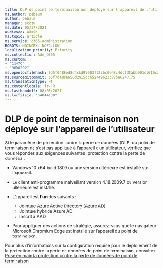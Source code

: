 ```yaml
---
title: DLP de point de terminaison non déployé sur l’appareil de l’utilisateur
ms.author: pebaum
author: pebaum
manager: scotv
ms.date: 05/27/2021
audience: Admin
ms.topic: article
ms.service: o365-administration
ROBOTS: NOINDEX, NOFOLLOW
localization_priority: Priority
ms.collection: Adm_O365
ms.custom:
- "11470"
- "9000292"
ms.openlocfilehash: 2d5f0486ed8d4cbd95603f223bc0e48c4dcf38abb001d1616ca968b1d6bba7de
ms.sourcegitcommit: b5f7da89a650d2915dc652449623c78be6247175
ms.translationtype: HT
ms.contentlocale: fr-FR
ms.lasthandoff: 08/05/2021
ms.locfileid: "54044230"
---
```

# <a name="endpoint-dlp-not-deployed-to-users-device"></a>DLP de point de terminaison non déployé sur l’appareil de l’utilisateur

Si le paramètre de protection contre la perte de données (DLP) du point de terminaison ne s’est pas appliqué à l’appareil d’un utilisateur, vérifiez que vous répondez aux exigences suivantes :protection contre la perte de données :

- Windows 10 x64 build 1809 ou une version ultérieure est installé sur l'appareil.
- Le client anti-programme malveillant version 4.18.2009.7 ou version ultérieure est installé.
- L’appareil est **l’un** des suivants :
    
    - Jointure Azure Active Directory (Azure AD)
    - Jointure hybride Azure AD
    - Inscrit à AAD

- Pour appliquer des actions de stratégie, assurez-vous que le navigateur Microsoft Chromium Edge est installé sur l’appareil du point de terminaison.

Pour plus d’informations sur la configuration requise pour le déploiement de la protection contre la perte de données de point de terminaison, consultez [Prise en main la protection contre la perte de données de point de terminaison](/microsoft-365/compliance/endpoint-dlp-getting-started#prepare-your-endpoints)